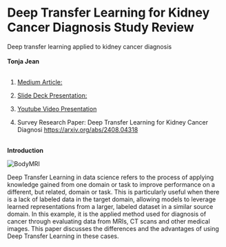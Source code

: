 # Deep Transfer Learning for Kidney Cancer Diagnosis Study Review
Deep transfer learning applied to kidney cancer diagnosis <br>
<br>
**Tonja Jean** <br> <br>
1. [Medium Article:](https://medium.com/@tonjaps3/iterative-data-processing-with-deep-transfer-learning-acaff0fd1fd4) <br>
 
2. [Slide Deck Presentation:](https://github.com/tlavette/deepTransferLearning/blob/main/Iterative%2BData%2BProcessing%2Bwith%2BDeep%2BTransfer%2BLearning.pptx)  <br>
3. [Youtube Video Presentation](https://youtu.be/en7griSZQ7A) <br>
4. Survey Research Paper: Deep Transfer Learning for Kidney Cancer Diagnosi  https://arxiv.org/abs/2408.04318
<br><br> 


**Introduction**
<br>



![BodyMRI](https://github.com/user-attachments/assets/696a4bf3-4d03-4c23-9106-ee81809fb904)

Deep Transfer Learning in data science refers to the process of applying knowledge gained from one domain or task to improve performance on a different, but related, domain or task. This is particularly useful when there is a lack of labeled data in the target domain, allowing models to leverage learned representations from a larger, labeled dataset in a similar source domain. In this example, it is the applied method used for diagnosis of cancer through evaluating data from MRIs, CT scans and other medical images.  This paper discusses the differences and the advantages of using Deep Transfer Learning in these cases.

